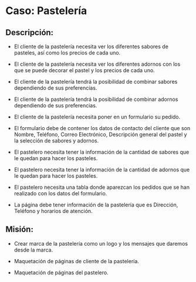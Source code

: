 # Caso: Pastelería
## Descripción:
* El cliente de la pastelería necesita ver los diferentes sabores de pasteles, así como los precios de cada uno.

* El cliente de la pastelería necesita ver los diferentes adornos con los que se puede decorar el pastel y los precios de cada uno.

* El cliente de la pastelería tendrá la posibilidad de combinar sabores dependiendo de sus preferencias.

* El cliente de la pastelería tendrá la posibilidad de combinar adornos dependiendo de sus preferencias.

* El cliente de la pastelería necesita poner en un formulario su pedido.

* El formulario debe de contener los datos de contacto del cliente que son Nombre, Teléfono, Correo Electrónico, Descripción general del pastel y la selección de sabores y adornos.

* El pastelero necesita tener la información de la cantidad de sabores que le quedan para hacer los pasteles.

* El pastelero necesita tener la información de la cantidad de adornos que le quedan para hacer los pasteles.

* El pastelero necesita una tabla donde aparezcan los pedidos que se han realizado con los datos del formulario.

* La página debe tener información de la pastelería que es Dirección, Teléfono y horarios de atención.

## Misión:
* Crear marca de la pastelería como un logo y los mensajes que daremos desde la marca.

* Maquetación de páginas de cliente de la pastelería.

* Maquetación de páginas del pastelero.
